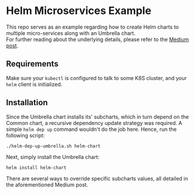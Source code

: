 # Helm Microservices Example
This repo serves as an example regarding how to create Helm charts to multiple micro-services along with an Umbrella chart.  
For further reading about the underlying details, please refer to the [Medium post]().

## Requirements
Make sure your `kubectl` is configured to talk to some K8S cluster, and your `helm` client is initialized.

## Installation
Since the Umbrella chart installs its' subcharts, which in turn depend on the Common chart, a recursive dependency update strategy was required. A simple `helm dep up` command wouldn't do the job here. Hence, run the following script:
```
./helm-dep-up-umbrella.sh helm-chart
```

Next, simply install the Umbrella chart:
```
helm install helm-chart
```

There are several ways to override specific subcharts values, all detailed in the aforementioned Medium post.

